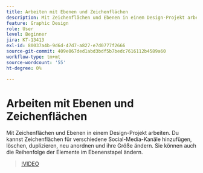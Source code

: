 ```yaml
---
title: Arbeiten mit Ebenen und Zeichenflächen
description: Mit Zeichenflächen und Ebenen in einem Design-Projekt arbeiten
feature: Graphic Design
role: User
level: Beginner
jira: KT-13413
exl-id: 80037a4b-9d6d-47d7-a827-e7d0777f2666
source-git-commit: 409e067ded1abd3bdf5b7bedc7616112b4589a60
workflow-type: tm+mt
source-wordcount: '55'
ht-degree: 0%

---
```


# Arbeiten mit Ebenen und Zeichenflächen

Mit Zeichenflächen und Ebenen in einem Design-Projekt arbeiten. Du kannst Zeichenflächen für verschiedene Social-Media-Kanäle hinzufügen, löschen, duplizieren, neu anordnen und ihre Größe ändern. Sie können auch die Reihenfolge der Elemente im Ebenenstapel ändern.

>[!VIDEO](https://video.tv.adobe.com/v/3420214?quality=12&learn=on&hidetitle=true)
